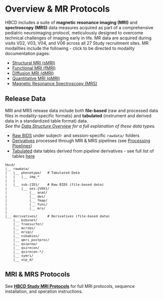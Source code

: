 
# Overview & MR Protocols

HBCD includes a suite of **magnetic resonance imaging (MRI)** and **spectroscopy (MRS)** data measures acquired as part of a comprehensive pediatric neuroimaging protocol, meticulously designed to overcome technical challenges of imaging early in life. MR data are acquired during visits V02, V03, V04, and V06 across all 27 Study recruitment sites. MR modalities include the following - click to be directed to modality documentation pages:

<ul>
<li><a href="smri" target="_blank">Structural MRI (sMRI)</a></li>
<li><a href="fmri" target="_blank">Functional MRI (fMRI)</a></li>
<li><a href="dmri" target="_blank">Diffusion MRI (dMRI)</a></li>
<li><a href="qmri" target="_blank">Quantitative MRI (qMRI)</a></li>
<li><a href="mrs" target="_blank">Magnetic Resonance Spectroscopy (MRS)</a></li>
</ul>

## Release Data

MRI and MRS release data include both **file-based** (raw and processed data files in modality-specific formats) and **tabulated** (instrument and derived data in a standardized table format) data.      
<i>See the <a href="../../datacuration/overview" target="_blank">Data Structure Overview</a> for a full explanation of these data types.</i>

- <i class="fa fa-hammer"></i> <a href="../../datacuration/file-based-data/#raw-bids" target="_blank">Raw BIDS</a> under subject- and session-specific <code>rawdata/</code> folders
- <i class="fas fa-cog"></i> <a href="../../datacuration/file-based-data/#processed-derivatives" target="_blank">Derivatives</a> processed through MRI & MRS pipelines (see <a href="../processing" target="_blank">Processing Pipelines</a>)
- <i class="fas fa-table"></i> <a href="../../datacuration/phenotypes" target="_blank">Tabulated</a> data tables derived from pipeline derivatives - see full list of tables <a href="../#mri" target="_blank">here</a>

<pre class="folder-tree" style="font-size: 11px;">
hbcd/
|__ rawdata/ 
|   |__ phenotype/   <span class="hashtag"># Tabulated Data</span> 
|   |   |__ img_*   
|   |
|   |__ sub-<span class="label">{ID}</span>/    <span class="hashtag"># Raw BIDS (file-based data)</span>
|       |__ ses-<span class="label">{V0X}</span>/ 
|           |__ anat/
|           |__ dwi/
|           |__ fmap/
|           |__ func/
|           |__ mrs/
|
|__ derivatives/     <span class="hashtag"># Derivatives (file-based data)</span> 
    |__ bibsnet/
    |__ freesurfer/
    |__ mcribs/
    |__ mriqc/
    |__ nibabies/
    |__ qmri_postproc/
    |__ qsiprep/
    |__ qsirecon/
    |__ qsirecon-*/
    |__ symri/
    |__ xcp_d/
</pre>

## MRI & MRS Protocols

See <a href="https://hbcdsequences.readthedocs.io"><b>HBCD Study MRI Protocols</b></a> for full MRI protocols, sequence installation, and operation instructions.

<br>